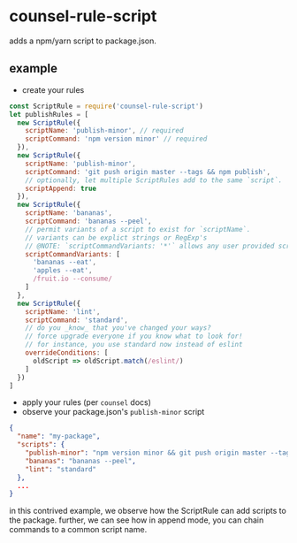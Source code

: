 # counsel-rule-script

adds a npm/yarn script to package.json.

## example

- create your rules

```js
const ScriptRule = require('counsel-rule-script')
let publishRules = [
  new ScriptRule({
    scriptName: 'publish-minor', // required
    scriptCommand: 'npm version minor' // required
  }),
  new ScriptRule({
    scriptName: 'publish-minor',
    scriptCommand: 'git push origin master --tags && npm publish',
    // optionally, let multiple ScriptRules add to the same `script`.
    scriptAppend: true
  }),
  new ScriptRule({
    scriptName: 'bananas',
    scriptCommand: 'bananas --peel',
    // permit variants of a script to exist for `scriptName`.
    // variants can be explict strings or RegExp's
    // @NOTE: `scriptCommandVariants: '*'` allows any user provided script to override the rule
    scriptCommandVariants: [
      'bananas --eat',
      'apples --eat',
      /fruit.io --consume/
    ]
  },
  new ScriptRule({
    scriptName: 'lint',
    scriptCommand: 'standard',
    // do you _know_ that you've changed your ways?
    // force upgrade everyone if you know what to look for!
    // for instance, you use standard now instead of eslint
    overrideConditions: [
      oldScript => oldScript.match(/eslint/)
    ]
  })
]
```

- apply your rules (per `counsel` docs)
- observe your package.json's `publish-minor` script

```json
{
  "name": "my-package",
  "scripts": {
    "publish-minor": "npm version minor && git push origin master --tags && npm publish",
    "bananas": "bananas --peel",
    "lint": "standard"
  },
  ...
}
```

in this contrived example, we observe how the ScriptRule can add scripts to the package.  further, we can see how in append mode, you can chain commands to a common script name.
